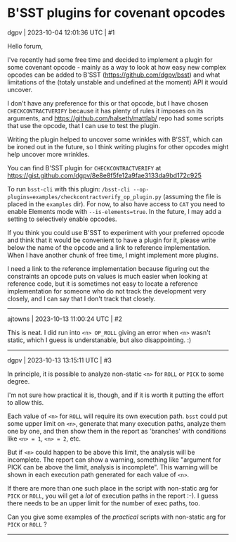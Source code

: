 # B'SST plugins for covenant opcodes

dgpv | 2023-10-04 12:01:36 UTC | #1

Hello forum,

I've recently had some free time and decided to implement a plugin for some covenant opcode - mainly as a way to look at how easy new complex opcodes can be added to B'SST (https://github.com/dgpv/bsst) and what limitations of the (totaly unstable and undefined at the moment) API it would uncover.

I don't have any preference for this or that opcode, but I have chosen `CHECKCONTRACTVERIFY` because it has plenty of rules it imposes on its arguments, and https://github.com/halseth/mattlab/ repo had some scripts that use the opcode, that I can use to test the plugin.

Writing the plugin helped to uncover some wrinkles with B'SST, which can be ironed out in the future, so I think writing plugins for other opcodes might help uncover more wrinkles.

You can find B'SST plugin for `CHECKCONTRACTVERIFY` at https://gist.github.com/dgpv/8e8e8f5fe12a9fae3133da9bd172c925

To run `bsst-cli` with this plugin: `/bsst-cli --op-plugins=examples/checkcontractverify_op_plugin.py` (assuming the file is placed in the `examples` dir). For now, to also have access to `CAT` you need to enable Elements mode with `--is-elements=true`. In the future, I may add a setting to selectively enable opcodes.

If you think you could use B'SST to experiment with your preferred opcode and think that it would be convenient to have a plugin for it, please write below the name of the opcode and a link to reference implementation. When I have another chunk of free time, I might implement more plugins.

I need a link to the reference implementation because figuring out the constraints an opcode puts on values is much easier when looking at reference code, but it is sometimes not easy to locate a reference implementation for someone who do not track the development very closely, and I can say that I don't track that closely.

-------------------------

ajtowns | 2023-10-13 11:00:24 UTC | #2

This is neat. I did run into `<n> OP_ROLL` giving an error when `<n>` wasn't static, which I guess is understanable, but also disappointing. :)

-------------------------

dgpv | 2023-10-13 13:15:11 UTC | #3

In principle, it is possible to analyze non-static `<n>` for `ROLL` or `PICK` to some degree.

I'm not sure how practical it is, though, and if it is worth it putting the effort to allow this.

Each value of `<n>` for `ROLL` will require its own execution path. `bsst` could put some upper limit on `<n>`, generate that many execution paths, analyze them one by one, and then show them in the report as 'branches' with conditions like `<n> = 1`, `<n> = 2`, etc.

But if `<n>` could happen to be above this limit, the analysis will be incomplete. The report can show a warning, something like "argument for PICK can be above the limit, analysis is incomplete". This warning will be shown in each execution path generated for each value of `<n>`.

If there are more than one such place in the script with non-static arg for `PICK` or `ROLL`, you will get a *lot* of execution paths in the report :-). I guess there needs to be an upper limit for the number of exec paths, too.

Can you give some examples of the *practical* scripts with non-static arg for `PICK` or `ROLL` ?

-------------------------

